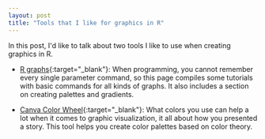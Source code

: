 ```yaml
---
layout: post
title: "Tools that I like for graphics in R"
---
```


In this post, I'd like to talk about two tools I like to use when creating graphics in R.

- [R graphs](https://r-charts.com/){:target="_blank"}: When programming, you cannot remember every single parameter command, so this page compiles some tutorials with basic commands for all kinds of graphs. It also includes a section on creating palettes and gradients.

- [Canva Color Wheel](https://www.canva.com/colors/color-wheel/){:target="_blank"}: What colors you use can help a lot when it comes to graphic visualization, it all about how you presented a story. This tool helps you create color palettes based on color theory.